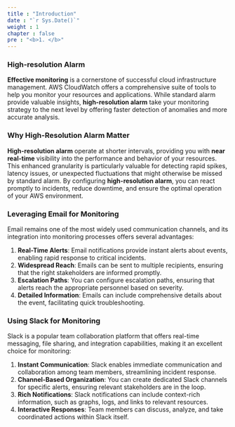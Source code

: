```yaml
---
title : "Introduction"
date : "`r Sys.Date()`"
weight : 1
chapter : false
pre : "<b>1. </b>"
---
```


### High-resolution Alarm

**Effective monitoring** is a cornerstone of successful cloud infrastructure management. AWS CloudWatch offers a comprehensive suite of tools to help you monitor your resources and applications. While standard alarm provide valuable insights, **high-resolution alarm** take your monitoring strategy to the next level by offering faster detection of anomalies and more accurate analysis.

### Why High-Resolution Alarm Matter

**High-resolution alarm** operate at shorter intervals, providing you with **near real-time** visibility into the performance and behavior of your resources. This enhanced granularity is particularly valuable for detecting rapid spikes, latency issues, or unexpected fluctuations that might otherwise be missed by standard alarm. By configuring **high-resolution alarm**, you can react promptly to incidents, reduce downtime, and ensure the optimal operation of your AWS environment.

### Leveraging Email for Monitoring

Email remains one of the most widely used communication channels, and its integration into monitoring processes offers several advantages:

1. **Real-Time Alerts**: Email notifications provide instant alerts about events, enabling rapid response to critical incidents.
2. **Widespread Reach**: Emails can be sent to multiple recipients, ensuring that the right stakeholders are informed promptly.
3. **Escalation Paths**: You can configure escalation paths, ensuring that alerts reach the appropriate personnel based on severity.
4. **Detailed Information**: Emails can include comprehensive details about the event, facilitating quick troubleshooting.

### Using Slack for Monitoring

Slack is a popular team collaboration platform that offers real-time messaging, file sharing, and integration capabilities, making it an excellent choice for monitoring:

1. **Instant Communication**: Slack enables immediate communication and collaboration among team members, streamlining incident response.
2. **Channel-Based Organization**: You can create dedicated Slack channels for specific alerts, ensuring relevant stakeholders are in the loop.
3. **Rich Notifications**: Slack notifications can include context-rich information, such as graphs, logs, and links to relevant resources.
4. **Interactive Responses**: Team members can discuss, analyze, and take coordinated actions within Slack itself.
